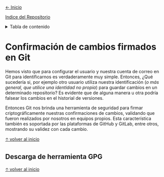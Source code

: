 [<- Inicio](../README.md)

[Indice del Repositorio](SUMMARY.md)

<details>
    <summary>Tabla de contenido</summary>
    <a href="#Confirmación-de-cambios-firmados-en-Git"><strong>Confirmación de cambios firmados en Git</strong></a><br>
    <a href="#Descarga-de-herramienta-GPG">· Descarga de herramienta GPG</a><br>
</details>

# Confirmación de cambios firmados en Git
Hemos visto que para configurar el usuario y nuestra cuenta de correo en Git para identificarnos es verdaderamente muy simple. Entonces, ¿Qué sucedería si, por ejemplo otro usuario utiliza nuestra identificación (_o más general, que utilice una identidad no propia_) para guardar cambios en un determinado repositorio? Es evidente que de alguna manera u otra podría falsear los cambios en el historial de versiones.

Entonces Git nos brinda una herramienta de seguridad para firmar criptográficamente nuestras confirmaciones de cambios, validando que fueron realizados por nosotros en equipos propios. Esta característica también es soportada por las plataformas de GitHub y GitLab, entre otros, mostrando su validez con cada cambio.

[🡡 volver al inicio](#Confirmación-de-cambios-firmados-en-Git)
## Descarga de herramienta GPG
[🡡 volver al inicio](#Confirmación-de-cambios-firmados-en-Git)